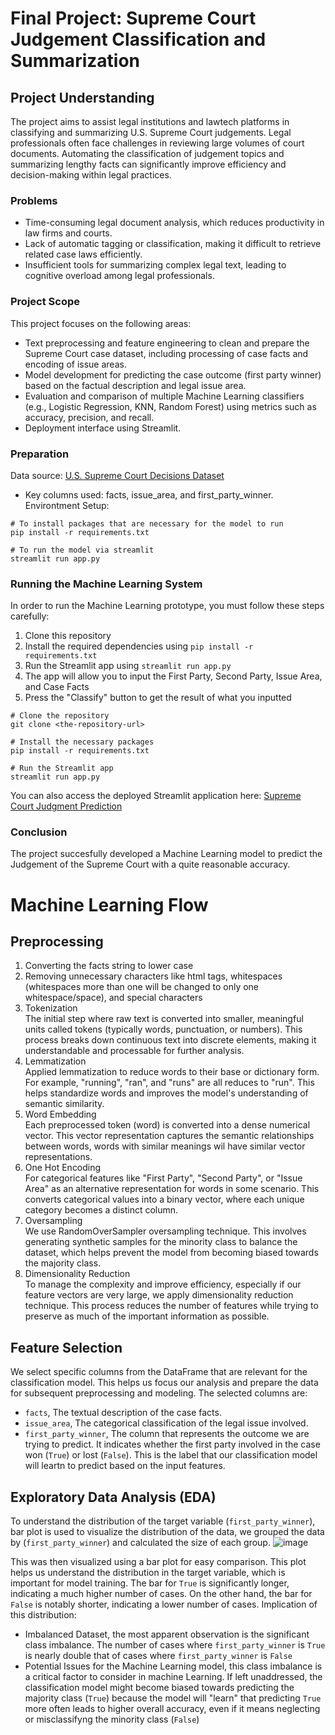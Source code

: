 # Final Project: Supreme Court Judgement Classification and Summarization

## Project Understanding
The project aims to assist legal institutions and lawtech platforms in classifying and summarizing U.S. Supreme Court judgements. Legal professionals often face challenges in reviewing large volumes of court documents. Automating the classification of judgement topics and summarizing lengthy facts can significantly improve efficiency and decision-making within legal practices.
### Problems
- Time-consuming legal document analysis, which reduces productivity in law firms and courts.
- Lack of automatic tagging or classification, making it difficult to retrieve related case laws efficiently.
- Insufficient tools for summarizing complex legal text, leading to cognitive overload among legal professionals.

### Project Scope
This project focuses on the following areas:
- Text preprocessing and feature engineering to clean and prepare the Supreme Court case dataset, including processing of case facts and encoding of issue areas.
- Model development for predicting the case outcome (first party winner) based on the factual description and legal issue area.
- Evaluation and comparison of multiple Machine Learning classifiers (e.g., Logistic Regression, KNN, Random Forest) using metrics such as accuracy, precision, and recall.
- Deployment interface using Streamlit.

### Preparation
Data source: [U.S. Supreme Court Decisions Dataset](https://github.com/dheovanwa/Supreme-court-judgement-classification/blob/f2008480d343bbc4bc882f5cdc125306919f8111/justice.csv)
- Key columns used: facts, issue_area, and first_party_winner.
Environtment Setup:
```
# To install packages that are necessary for the model to run
pip install -r requirements.txt

# To run the model via streamlit
streamlit run app.py
```

### Running the Machine Learning System
In order to run the Machine Learning prototype, you must follow these steps carefully:
1. Clone this repository
2. Install the required dependencies using ```pip install -r requirements.txt ```
3. Run the Streamlit app using ```streamlit run app.py```
4. The app will allow you to input the First Party, Second Party, Issue Area, and Case Facts
5. Press the "Classify" button to get the result of what you inputted

```
# Clone the repository
git clone <the-repository-url>

# Install the necessary packages
pip install -r requirements.txt

# Run the Streamlit app
streamlit run app.py
```
You can also access the deployed Streamlit application here: [Supreme Court Judgment Prediction](https://supreme-court-judgement-classification.streamlit.app/)

### Conclusion
The project succesfully developed a Machine Learning model to predict the Judgement of the Supreme Court with a quite reasonable accuracy.

# Machine Learning Flow
## Preprocessing
1. Converting the facts string to lower case
2. Removing unnecessary characters like html tags, whitespaces (whitespaces more than one will be changed to only one whitespace/space), and special characters
3. Tokenization <br>
   The initial step where raw text is converted into smaller, meaningful units called tokens (typically words, punctuation, or numbers). This process breaks down continuous text into discrete elements, making it understandable and processable for further analysis.
4. Lemmatization <br>
   Applied lemmatization to reduce words to their base or dictionary form. For example, "running", "ran", and "runs" are all reduces to "run". This helps standardize words and improves the model's understanding of semantic similarity.
5. Word Embedding <br>
   Each preprocessed token (word) is converted into a dense numerical vector. This vector representation captures the semantic relationships between words, words with similar meanings wil have similar vector representations.
6. One Hot Encoding <br>
   For categorical features like "First Party", "Second Party", or "Issue Area" as an alternative representation for words in some scenario. This converts categorical values into a binary vector, where each unique category becomes a distinct column.
7. Oversampling <br>
   We use RandomOverSampler oversampling technique. This involves generating synthetic samples for the minority class to balance the dataset, which helps prevent the model from becoming biased towards the majority class.
8. Dimensionality Reduction <br>
   To manage the complexity and improve efficiency, especially if our feature vectors are very large, we apply dimensionality reduction technique. This process reduces the number of features while trying to preserve as much of the important information as possible.

## Feature Selection
We select specific columns from the DataFrame that are relevant for the classification model. This helps us focus our analysis and prepare the data for subsequent preprocessing and modeling.
The selected columns are:
- ```facts```, The textual description of the case facts.
- ```issue_area```, The categorical classification of the legal issue involved.
- ```first_party_winner```, The column that represents the outcome we are trying to predict. It indicates whether the first party involved in the case won (```True```) or lost (```False```). This is the label
that our classification model will leartn to predict based on the input features.
## Exploratory Data Analysis (EDA)
To understand the distribution of the target variable (```first_party_winner```), bar plot is used to visualize the distribution of the data, we grouped the data by (```first_party_winner```) and calculated the size of each group. 
![image](https://github.com/user-attachments/assets/7d20115c-7151-4115-ba77-79584237fa59)

This was then visualized using a bar plot for easy comparison. This plot helps us understand the distribution in the target variable, which is important for model training.
The bar for ```True``` is significantly longer, indicating a much higher number of cases. On the other hand, the bar for ```False``` is notably shorter, indicating a lower number of cases.
Implication of this distribution:
- Imbalanced Dataset, the most apparent observation is the significant class imbalance. The number of cases where ```first_party_winner``` is ```True``` is nearly double that of cases where ```first_party_winner``` is ```False```
- Potential Issues for the Machine Learning model, this class imbalance is a critical factor to consider in machine Learning. If left unaddressed, the classification model might become biased towards predicting the majority class (```True```) because the model will "learn" that predicting ```True``` more often leads to higher overall accuracy, even if it means neglecting or misclassifyng the minority class (```False```)
